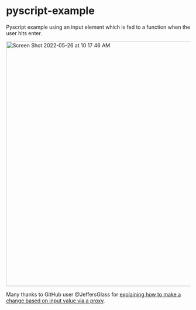 # pyscript-example

Pyscript example using an input element which is fed to a function when the user hits enter. 

<img width="668" alt="Screen Shot 2022-05-26 at 10 17 46 AM" src="https://user-images.githubusercontent.com/54046179/170541290-65f42cad-d8d8-438d-8a16-53855ded9e6e.png">

Many thanks to GitHub user @JeffersGlass for [explaining how to make a change based on input value via a proxy](https://github.com/pyscript/pyscript/issues/316#issuecomment-1122627322).
